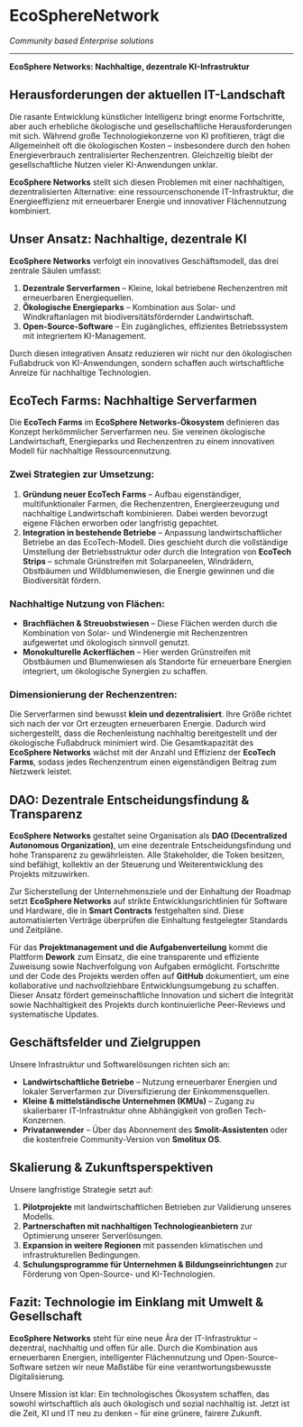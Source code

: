 # EcoSphereNetwork
_Community based Enterprise solutions_

___

**EcoSphere Networks: Nachhaltige, dezentrale KI-Infrastruktur**

## Herausforderungen der aktuellen IT-Landschaft
Die rasante Entwicklung künstlicher Intelligenz bringt enorme Fortschritte, aber auch erhebliche ökologische und gesellschaftliche Herausforderungen mit sich. Während große Technologiekonzerne von KI profitieren, trägt die Allgemeinheit oft die ökologischen Kosten – insbesondere durch den hohen Energieverbrauch zentralisierter Rechenzentren. Gleichzeitig bleibt der gesellschaftliche Nutzen vieler KI-Anwendungen unklar. 

**EcoSphere Networks** stellt sich diesen Problemen mit einer nachhaltigen, dezentralisierten Alternative: eine ressourcenschonende IT-Infrastruktur, die Energieeffizienz mit erneuerbarer Energie und innovativer Flächennutzung kombiniert.

## Unser Ansatz: Nachhaltige, dezentrale KI
**EcoSphere Networks** verfolgt ein innovatives Geschäftsmodell, das drei zentrale Säulen umfasst:
1. **Dezentrale Serverfarmen** – Kleine, lokal betriebene Rechenzentren mit erneuerbaren Energiequellen.
2. **Ökologische Energieparks** – Kombination aus Solar- und Windkraftanlagen mit biodiversitätsfördernder Landwirtschaft.
3. **Open-Source-Software** – Ein zugängliches, effizientes Betriebssystem mit integriertem KI-Management.

Durch diesen integrativen Ansatz reduzieren wir nicht nur den ökologischen Fußabdruck von KI-Anwendungen, sondern schaffen auch wirtschaftliche Anreize für nachhaltige Technologien.

## EcoTech Farms: Nachhaltige Serverfarmen
Die **EcoTech Farms** im **EcoSphere Networks-Ökosystem** definieren das Konzept herkömmlicher Serverfarmen neu. Sie vereinen ökologische Landwirtschaft, Energieparks und Rechenzentren zu einem innovativen Modell für nachhaltige Ressourcennutzung. 

### Zwei Strategien zur Umsetzung:
1. **Gründung neuer EcoTech Farms** – Aufbau eigenständiger, multifunktionaler Farmen, die Rechenzentren, Energieerzeugung und nachhaltige Landwirtschaft kombinieren. Dabei werden bevorzugt eigene Flächen erworben oder langfristig gepachtet.
2. **Integration in bestehende Betriebe** – Anpassung landwirtschaftlicher Betriebe an das EcoTech-Modell. Dies geschieht durch die vollständige Umstellung der Betriebsstruktur oder durch die Integration von **EcoTech Strips** – schmale Grünstreifen mit Solarpaneelen, Windrädern, Obstbäumen und Wildblumenwiesen, die Energie gewinnen und die Biodiversität fördern.

### Nachhaltige Nutzung von Flächen:
- **Brachflächen & Streuobstwiesen** – Diese Flächen werden durch die Kombination von Solar- und Windenergie mit Rechenzentren aufgewertet und ökologisch sinnvoll genutzt.
- **Monokulturelle Ackerflächen** – Hier werden Grünstreifen mit Obstbäumen und Blumenwiesen als Standorte für erneuerbare Energien integriert, um ökologische Synergien zu schaffen.

### Dimensionierung der Rechenzentren:
Die Serverfarmen sind bewusst **klein und dezentralisiert**. Ihre Größe richtet sich nach der vor Ort erzeugten erneuerbaren Energie. Dadurch wird sichergestellt, dass die Rechenleistung nachhaltig bereitgestellt und der ökologische Fußabdruck minimiert wird. Die Gesamtkapazität des **EcoSphere Networks** wächst mit der Anzahl und Effizienz der **EcoTech Farms**, sodass jedes Rechenzentrum einen eigenständigen Beitrag zum Netzwerk leistet.

## DAO: Dezentrale Entscheidungsfindung & Transparenz
**EcoSphere Networks** gestaltet seine Organisation als **DAO (Decentralized Autonomous Organization)**, um eine dezentrale Entscheidungsfindung und hohe Transparenz zu gewährleisten. Alle Stakeholder, die Token besitzen, sind befähigt, kollektiv an der Steuerung und Weiterentwicklung des Projekts mitzuwirken. 

Zur Sicherstellung der Unternehmensziele und der Einhaltung der Roadmap setzt **EcoSphere Networks** auf strikte Entwicklungsrichtlinien für Software und Hardware, die in **Smart Contracts** festgehalten sind. Diese automatisierten Verträge überprüfen die Einhaltung festgelegter Standards und Zeitpläne. 

Für das **Projektmanagement und die Aufgabenverteilung** kommt die Plattform **Dework** zum Einsatz, die eine transparente und effiziente Zuweisung sowie Nachverfolgung von Aufgaben ermöglicht. Fortschritte und der Code des Projekts werden offen auf **GitHub** dokumentiert, um eine kollaborative und nachvollziehbare Entwicklungsumgebung zu schaffen. Dieser Ansatz fördert gemeinschaftliche Innovation und sichert die Integrität sowie Nachhaltigkeit des Projekts durch kontinuierliche Peer-Reviews und systematische Updates. 

## Geschäftsfelder und Zielgruppen
Unsere Infrastruktur und Softwarelösungen richten sich an:
- **Landwirtschaftliche Betriebe** – Nutzung erneuerbarer Energien und lokaler Serverfarmen zur Diversifizierung der Einkommensquellen.
- **Kleine & mittelständische Unternehmen (KMUs)** – Zugang zu skalierbarer IT-Infrastruktur ohne Abhängigkeit von großen Tech-Konzernen.
- **Privatanwender** – Über das Abonnement des **Smolit-Assistenten** oder die kostenfreie Community-Version von **Smolitux OS**.

## Skalierung & Zukunftsperspektiven
Unsere langfristige Strategie setzt auf:
1. **Pilotprojekte** mit landwirtschaftlichen Betrieben zur Validierung unseres Modells.
2. **Partnerschaften mit nachhaltigen Technologieanbietern** zur Optimierung unserer Serverlösungen.
3. **Expansion in weitere Regionen** mit passenden klimatischen und infrastrukturellen Bedingungen.
4. **Schulungsprogramme für Unternehmen & Bildungseinrichtungen** zur Förderung von Open-Source- und KI-Technologien.

## Fazit: Technologie im Einklang mit Umwelt & Gesellschaft
**EcoSphere Networks** steht für eine neue Ära der IT-Infrastruktur – dezentral, nachhaltig und offen für alle. Durch die Kombination aus erneuerbaren Energien, intelligenter Flächennutzung und Open-Source-Software setzen wir neue Maßstäbe für eine verantwortungsbewusste Digitalisierung. 

Unsere Mission ist klar: Ein technologisches Ökosystem schaffen, das sowohl wirtschaftlich als auch ökologisch und sozial nachhaltig ist. Jetzt ist die Zeit, KI und IT neu zu denken – für eine grünere, fairere Zukunft.

